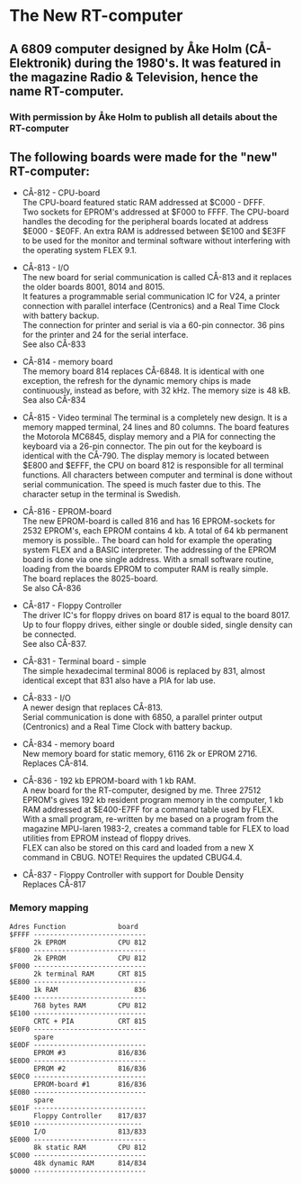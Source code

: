 # The New RT-computer
## A 6809 computer designed by Åke Holm (CÅ-Elektronik) during the 1980's. It was featured in the magazine Radio & Television, hence the name RT-computer.
### With permission by Åke Holm to publish all details about the RT-computer

## The following boards were made for the "new" RT-computer:

* CÅ-812 - CPU-board  
The CPU-board featured static RAM addressed at $C000 - DFFF.  
Two sockets for EPROM's addressed at $F000 to FFFF. The CPU-board handles the decoding for the peripheral boards located at address $E000 - $E0FF. An extra RAM is addressed between $E100 and $E3FF to be used for the monitor and terminal software without interfering with the operating system FLEX 9.1.  

* CÅ-813 - I/O  
The new board for serial communication is called CÅ-813 and it replaces the older boards 8001, 8014 and 8015.  
It features a programmable serial communication IC for V24, a printer connection with parallel interface (Centronics) and a Real Time Clock with battery backup.  
The connection for printer and serial is via a 60-pin connector. 36 pins for the printer and 24 for the serial interface.  
See also CÅ-833

* CÅ-814 - memory board  
The memory board 814 replaces CÅ-6848. It is identical with one exception, the refresh for the dynamic memory chips is made continuously, instead as before, with 32 kHz. The memory size is 48 kB.  
Sea also CÅ-834

* CÅ-815 - Video terminal
The terminal is a completely new design. It is a memory mapped terminal, 24 lines and 80 columns. The board features the Motorola MC6845, display memory and a PIA for connecting the keyboard via a 26-pin connector. The pin out for the keyboard is identical with the CÅ-790. The display memory is located between $E800 and $EFFF, the CPU on board 812 is responsible for all terminal functions. All characters between computer and terminal is done without serial communication. The speed is much faster due to this. The character setup in the terminal is Swedish. 

* CÅ-816 - EPROM-board  
The new EPROM-board is called 816 and has 16 EPROM-sockets for 2532 EPROM's, each EPROM contains 4 kb. A total of 64 kb permanent memory is possible.. 
The board can hold for example the operating system FLEX and a BASIC interpreter. The addressing of the EPROM board is done via one single address. With a small software routine, loading from the boards EPROM to computer RAM is really simple.  
The board replaces the 8025-board.  
Se also CÅ-836  

* CÅ-817 - Floppy Controller  
The driver IC's for floppy drives on board 817 is equal to the board 8017. Up to four floppy drives, either single or double sided, single density can be connected.  
See also CÅ-837.  

* CÅ-831 - Terminal board - simple  
The simple hexadecimal terminal 8006 is replaced by 831, almost identical except that 831 also have a PIA for lab use.  

* CÅ-833 - I/O  
A newer design that replaces CÅ-813.  
Serial communication is done with 6850, a parallel printer output (Centronics) and a Real Time Clock with battery backup.  

* CÅ-834 - memory board  
New memory board for static memory, 6116 2k or EPROM 2716. Replaces CÅ-814.  

* CÅ-836 - 192 kb EPROM-board with 1 kb RAM.  
A new board for the RT-computer, designed by me. Three 27512 EPROM's gives 192 kb resident program memory in the computer, 1 kb RAM addressed at $E400-E7FF for a command table used by FLEX.   
With a small program, re-written by me based on a program from the magazine MPU-laren 1983-2, creates a command table for FLEX to load utilities from EPROM instead of floppy drives.  
FLEX can also be stored on this card and loaded from a new X command in CBUG. NOTE! Requires the updated CBUG4.4.  

* CÅ-837 - Floppy Controller with support for Double Density  
Replaces CÅ-817


### Memory mapping
```
Adres Function             board
$FFFF ----------------------------
      2k EPROM             CPU 812
$F800 ----------------------------
      2k EPROM             CPU 812
$F000 ----------------------------
      2k terminal RAM      CRT 815
$E800 ----------------------------
      1k RAM                   836
$E400 ----------------------------
      768 bytes RAM        CPU 812
$E100 ----------------------------
      CRTC + PIA           CRT 815
$E0F0 ----------------------------
      spare
$E0DF ----------------------------
      EPROM #3             816/836
$E0D0 ----------------------------
      EPROM #2             816/836
$E0C0 ----------------------------
      EPROM-board #1       816/836
$E0B0 ----------------------------
      spare
$E01F ----------------------------
      Floppy Controller    817/837
$E010 ---------------------------
      I/O                  813/833
$E000 ----------------------------
      8k static RAM        CPU 812
$C000 ----------------------------
      48k dynamic RAM      814/834
$0000 ----------------------------
```